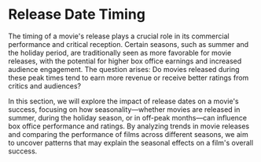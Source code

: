 # Release Date Timing

The timing of a movie's release plays a crucial role in its commercial performance and critical reception. Certain seasons, such as summer and the holiday period, are traditionally seen as more favorable for movie releases, with the potential for higher box office earnings and increased audience engagement. The question arises: Do movies released during these peak times tend to earn more revenue or receive better ratings from critics and audiences? 

In this section, we will explore the impact of release dates on a movie's success, focusing on how seasonality—whether movies are released in summer, during the holiday season, or in off-peak months—can influence box office performance and ratings. By analyzing trends in movie releases and comparing the performance of films across different seasons, we aim to uncover patterns that may explain the seasonal effects on a film's overall success.

<script src="https://cdn.plot.ly/plotly-latest.min.js"></script>

<div id="movies_count_graph" style="height: 400px;"></div>
<div id="avg_score_graph" style="height: 400px;"></div>
<div id="revenue_graph" style="height: 400px;"></div>
<div id="box_office_graph" style="height: 400px;"></div>
<div id="weekly_revenue_graph" style="height: 400px;"></div>

<script>
  // Data for each dataset
  var seasons = ['Fall', 'Spring', 'Winter', 'Summer'];

  var movies_count = [11648, 10270, 10007, 8876];
  var avg_scores = [57.635928, 57.439815, 57.000971, 57.611792];
  var revenue = [1.155038e+07, 1.485746e+07, 2.119703e+07, 1.383414e+07];
  var box_office = [3.837366e+07, 4.630044e+07, 6.473062e+07, 3.955709e+07];

  // Data for Weekly Movie Revenue
  var weeks = Array.from({ length: 53 }, (_, i) => i + 1);
  var weekly_revenue = [
    3.488478e+06, 7.168681e+06, 5.735429e+06, 5.872685e+06, 7.245216e+06,
    1.842523e+07, 1.038769e+07, 5.135188e+06, 1.438110e+07, 1.049354e+07,
    1.474977e+07, 1.038972e+07, 1.120941e+07, 1.094972e+07, 1.473026e+07,
    9.257742e+06, 1.256392e+07, 1.106167e+07, 1.584672e+07, 2.161837e+07,
    3.448425e+07, 1.049265e+07, 3.936867e+07, 2.699497e+07, 3.769338e+07,
    2.277869e+07, 3.147838e+07, 2.364209e+07, 2.705743e+07, 2.328511e+07,
    1.694422e+07, 1.285691e+07, 8.540282e+06, 5.838918e+06, 1.073097e+07,
    7.405663e+06, 6.518756e+06, 9.832472e+06, 7.179045e+06, 6.890894e+06,
    6.845307e+06, 9.457242e+06, 1.604099e+07, 1.487406e+07, 1.188627e+07,
    2.514698e+07, 2.168965e+07, 1.220306e+07, 2.251107e+07, 4.199028e+07,
    1.941219e+07, 1.115324e+07, 1.264843e+06
  ];

  // Number of Movies in Each Season
  var movies_count_trace = {
    x: seasons,
    y: movies_count,
    type: 'bar',
    marker: { color: 'skyblue' },
  };

  // Average Movie Score for Each Season
  var avg_scores_trace = {
    x: seasons,
    y: avg_scores,
    type: 'bar',
    marker: { color: 'lightgreen' },
  };

  // Revenue by Each Season
  var revenue_trace = {
    x: seasons,
    y: revenue,
    type: 'bar',
    marker: { color: 'orange' },
  };

  // Average Box Office for Each Season
  var box_office_trace = {
    x: seasons,
    y: box_office,
    type: 'bar',
    marker: { color: 'salmon' },
  };

  // Weekly Movie Revenue Line Plot
  var weekly_revenue_trace = {
    x: weeks,
    y: weekly_revenue,
    mode: 'lines+markers',
    line: { color: 'blue', shape: 'spline' },
    name: 'Weekly Revenue',
  };

  // Layout for each graph
  var movies_count_layout = {
    title: 'Number of Movies in Each Season',
    xaxis: { title: 'Season' },
    yaxis: { title: 'Number of Movies' },
  };

  var avg_scores_layout = {
    title: 'Average Movie Score for Each Season',
    xaxis: { title: 'Season' },
    yaxis: { title: 'Average Score' },
  };

  var revenue_layout = {
    title: 'Revenue by Each Season',
    xaxis: { title: 'Season' },
    yaxis: { title: 'Revenue (in USD)' },
  };

  var box_office_layout = {
    title: 'Average Box Office for Each Season',
    xaxis: { title: 'Season' },
    yaxis: { title: 'Box Office (in USD)' },
  };

  var weekly_revenue_layout = {
    title: 'Weekly Movie Revenue for Each Week of the Year',
    xaxis: { title: 'Week of the Year' },
    yaxis: { title: 'Average Revenue (in USD)' },
  };

  // Create the plots with specific layouts
  Plotly.newPlot('movies_count_graph', [movies_count_trace], movies_count_layout);
  Plotly.newPlot('avg_score_graph', [avg_scores_trace], avg_scores_layout);
  Plotly.newPlot('revenue_graph', [revenue_trace], revenue_layout);
  Plotly.newPlot('box_office_graph', [box_office_trace], box_office_layout);
  Plotly.newPlot('weekly_revenue_graph', [weekly_revenue_trace], weekly_revenue_layout);
</script>
